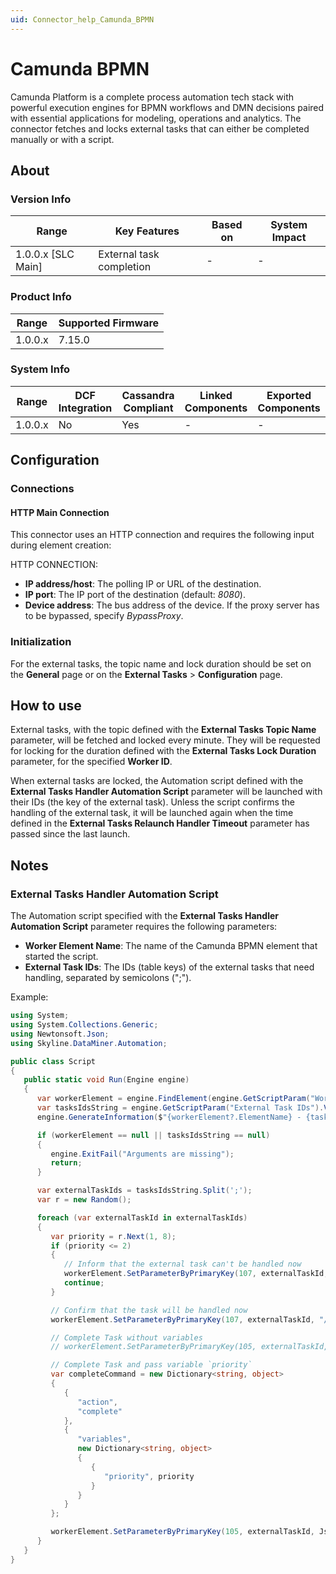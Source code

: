 ```yaml
---
uid: Connector_help_Camunda_BPMN
---
```


# Camunda BPMN

Camunda Platform is a complete process automation tech stack with powerful execution engines for BPMN workflows and DMN decisions paired with essential applications for modeling, operations and analytics.
The connector fetches and locks external tasks that can either be completed manually or with a script.

## About

### Version Info

| Range              | Key Features             | Based on | System Impact |
|--------------------|--------------------------|----------|---------------|
| 1.0.0.x [SLC Main] | External task completion | -        | -             |

### Product Info

| Range     | Supported Firmware     |
|-----------|------------------------|
| 1.0.0.x   | 7.15.0                 |

### System Info

| Range     | DCF Integration     | Cassandra Compliant     | Linked Components     | Exported Components     |
|-----------|---------------------|-------------------------|-----------------------|-------------------------|
| 1.0.0.x   | No                  | Yes                     | -                     | -                       |

## Configuration

### Connections

#### HTTP Main Connection

This connector uses an HTTP connection and requires the following input during element creation:

HTTP CONNECTION:

- **IP address/host**: The polling IP or URL of the destination.
- **IP port**: The IP port of the destination (default: *8080*).
- **Device address**: The bus address of the device. If the proxy server has to be bypassed, specify *BypassProxy*.

### Initialization

For the external tasks, the topic name and lock duration should be set on the **General** page or on the **External Tasks** \> **Configuration** page.

## How to use

External tasks, with the topic defined with the **External Tasks Topic Name** parameter, will be fetched and locked every minute. They will be requested for locking for the duration defined with the **External Tasks Lock Duration** parameter, for the specified **Worker ID**.

When external tasks are locked, the Automation script defined with the **External Tasks Handler Automation Script** parameter will be launched with their IDs (the key of the external task). Unless the script confirms the handling of the external task, it will be launched again when the time defined in the **External Tasks Relaunch Handler Timeout** parameter has passed since the last launch.

## Notes

### External Tasks Handler Automation Script

The Automation script specified with the **External Tasks Handler Automation Script** parameter requires the following parameters:

- **Worker Element Name**: The name of the Camunda BPMN element that started the script.
- **External Task IDs**: The IDs (table keys) of the external tasks that need handling, separated by semicolons (";").

Example:

```csharp
using System;
using System.Collections.Generic;
using Newtonsoft.Json;
using Skyline.DataMiner.Automation;

public class Script
{
   public static void Run(Engine engine)
   {
      var workerElement = engine.FindElement(engine.GetScriptParam("Worker Element Name").Value);
      var tasksIdsString = engine.GetScriptParam("External Task IDs").Value;
      engine.GenerateInformation($"{workerElement?.ElementName} - {tasksIdsString}");

      if (workerElement == null || tasksIdsString == null)
      {
         engine.ExitFail("Arguments are missing");
         return;
      }

      var externalTaskIds = tasksIdsString.Split(';');
      var r = new Random();

      foreach (var externalTaskId in externalTaskIds)
      {
         var priority = r.Next(1, 8);
         if (priority <= 2)
         {
            // Inform that the external task can't be handled now
            workerElement.SetParameterByPrimaryKey(107, externalTaskId, "/Fail");
            continue;
         }

         // Confirm that the task will be handled now
         workerElement.SetParameterByPrimaryKey(107, externalTaskId, "/Confirm");

         // Complete Task without variables
         // workerElement.SetParameterByPrimaryKey(105, externalTaskId, "/Complete");

         // Complete Task and pass variable `priority`
         var completeCommand = new Dictionary<string, object>
         {
            {
               "action",
               "complete"
            },
            {
               "variables",
               new Dictionary<string, object>
               {
                  {
                     "priority", priority
                  }
               }
            }
         };

         workerElement.SetParameterByPrimaryKey(105, externalTaskId, JsonConvert.SerializeObject(completeCommand));
      }
   }
}
```

